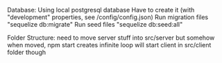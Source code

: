 Database: 
Using local postgresql database
Have to create it (with "development" properties, see /config/config.json)
Run migration files "sequelize db:migrate"
Run seed files "sequelize db:seed:all"

Folder Structure:
need to move server stuff into src/server
but somehow when moved, npm start creates infinite loop
will start client in src/client folder though
